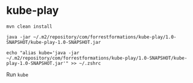 # kube-play

`mvn clean install`

`java -jar ~/.m2/repository/com/forrestformations/kube-play/1.0-SNAPSHOT/kube-play-1.0-SNAPSHOT.jar`

`echo "alias kube='java -jar ~/.m2/repository/com/forrestformations/kube-play/1.0-SNAPSHOT/kube-play-1.0-SNAPSHOT.jar'" >> ~/.zshrc`

Run `kube`